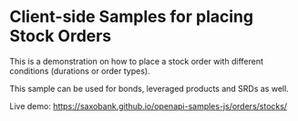 # Client-side Samples for placing Stock Orders

This is a demonstration on how to place a stock order with different conditions (durations or order types).

This sample can be used for bonds, leveraged products and SRDs as well.

Live demo: https://saxobank.github.io/openapi-samples-js/orders/stocks/
